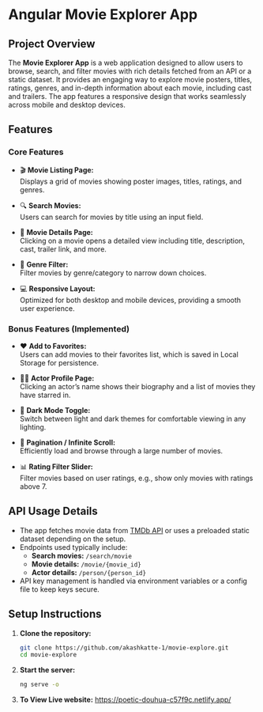 # Angular Movie Explorer App

## Project Overview

The **Movie Explorer App** is a web application designed to allow users to browse, search, and filter movies with rich details fetched from an API or a static dataset. It provides an engaging way to explore movie posters, titles, ratings, genres, and in-depth information about each movie, including cast and trailers. The app features a responsive design that works seamlessly across mobile and desktop devices.

## Features

### Core Features

- 🎬 **Movie Listing Page:**  
  Displays a grid of movies showing poster images, titles, ratings, and genres.

- 🔍 **Search Movies:**  
  Users can search for movies by title using an input field.

- 📄 **Movie Details Page:**  
  Clicking on a movie opens a detailed view including title, description, cast, trailer link, and more.

- 📂 **Genre Filter:**  
  Filter movies by genre/category to narrow down choices.

- 💻 **Responsive Layout:**  
  Optimized for both desktop and mobile devices, providing a smooth user experience.

### Bonus Features (Implemented)

- ❤️ **Add to Favorites:**  
  Users can add movies to their favorites list, which is saved in Local Storage for persistence.

- 🕵️‍♂️ **Actor Profile Page:**  
  Clicking an actor’s name shows their biography and a list of movies they have starred in.

- 🌙 **Dark Mode Toggle:**  
  Switch between light and dark themes for comfortable viewing in any lighting.

- 🧠 **Pagination / Infinite Scroll:**  
  Efficiently load and browse through a large number of movies.

- 📊 **Rating Filter Slider:**  
  Filter movies based on user ratings, e.g., show only movies with ratings above 7.

## API Usage Details

- The app fetches movie data from [TMDb API](https://www.themoviedb.org/documentation/api) or uses a preloaded static dataset depending on the setup.
- Endpoints used typically include:
  - **Search movies:** `/search/movie`
  - **Movie details:** `/movie/{movie_id}`
  - **Actor details:** `/person/{person_id}`
- API key management is handled via environment variables or a config file to keep keys secure.

## Setup Instructions

1. **Clone the repository:**

   ```bash
   git clone https://github.com/akashkatte-1/movie-explore.git
   cd movie-explore
2. **Start the server:**
   ```bash
   ng serve -o
3. **To View Live website:**
   https://poetic-douhua-c57f9c.netlify.app/
